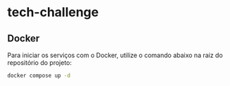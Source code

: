 # tech-challenge

## Docker

Para iniciar os serviços com o Docker, utilize o comando abaixo na raiz do repositório do projeto:

```sh
docker compose up -d
```



